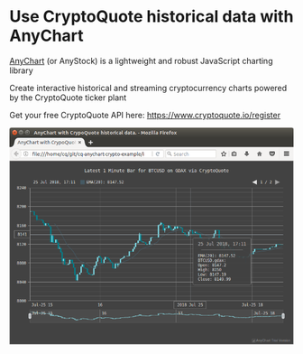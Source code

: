 # Use CryptoQuote historical data with AnyChart

[AnyChart](https://www.anychart.com/products/anystock/overview/) (or AnyStock) is a lightweight and robust JavaScript charting library

Create interactive historical and streaming cryptocurrency charts powered by the CryptoQuote ticker plant

Get your free CryptoQuote API here: https://www.cryptoquote.io/register

![example](./example.png)
